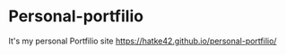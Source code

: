 # Personal-portfilio
 It's my personal Portfilio site 
https://hatke42.github.io/personal-portfilio/
